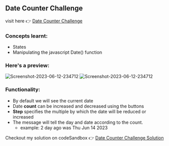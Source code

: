 ## Date Counter Challenge

visit here 👉 [Date Counter Challenge](https://dvkwk4.csb.app/)

### Concepts learnt:

- States
- Manipulating the javascript Date() function

### Here's a preview:

<img src="https://i.ibb.co/LZ4mYF2/Screenshot-2023-06-12-234712.png" alt="Screenshot-2023-06-12-234712" border="0">

<img src="https://i.ibb.co/fMhTGYY/Screenshot-2023-06-12-234712.png" alt="Screenshot-2023-06-12-234712" border="0">

<br>

### Functionality:

- By default we will see the current date
- Date <strong>count</strong> can be increased and decreased using the buttons
- <strong>Step</strong> specifies the multiple by which the date will be reduced or increased
- The message will tell the day and date according to the count.
  - example: 2 day ago was Thu Jun 14 2023

Checkout my solution on codeSandbox 👉 [Date Counter Challenge Solution](https://codesandbox.io/s/datecounter-dvkwk4?file=/src/styles.css)
